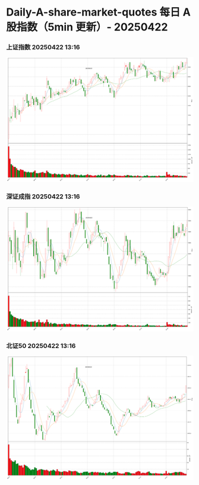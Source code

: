 
# Daily-A-share-market-quotes 每日 A 股指数（5min 更新）- 20250422

### 上证指数 20250422 13:16
![](./fig/2025/4/20250422-sh000001.png)

### 深证成指 20250422 13:16
![](./fig/2025/4/20250422-sz399001.png)

### 北证50 20250422 13:16
![](./fig/2025/4/20250422-bj899050.png)
